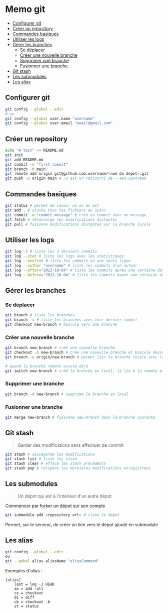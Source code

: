 # Memo git

- [Configurer git](#configurer-git)
- [Créer un repository](#créer-un-repository)
- [Commandes basiques](#commandes-basiques)
- [Utiliser les logs](#utiliser-les-logs)
- [Gérer les branches](#gérer-les-branches)
    - [Se déplacer](#se-déplacer)
    - [Créer une nouvelle branche](#créer-une-nouvelle-branche)
    - [Supprimer une branche](#supprimer-une-branche)
    - [Fusionner une branche](#fusionner-une-branche)
- [Git stash](#git-stash)
- [Les submodules](#les-submodules)
- [Les alias](#les-alias)

## Configurer git

```bash
git config --global --edit
# ou
git config --global user.name "username"
git config --global user.email "email@gmail.com"
```

## Créer un repository

```bash
echo "# test" >> README.md
git init
git add README.md
git commit -m "first commit"
git branch -M main
git remote add origin git@github.com:username/<nom du depot>.git
git push -u origin main # -u est un raccourci de --set-upstream
```

## Commandes basiques

```bash
git status # permet de savoir où on en est
git add . # ajoute tous les fichiers au suivi
git commit -m "commit message" # créé un commit avec un message
git fetch # télécharge les modifications distantes
git pull # fusionne modifications distantes sur la branche locale
```

## Utiliser les logs

```bash
git log -3 # liste les 3 derniers commits
git log --stat # liste les logs avec les statistiques
git log --oneline # liste les commits en une seule ligne
git log --author "username" # liste les commits d'un auteur
git log --after="2022-10-04" # liste les commits après une certaine date
git log --before="2022-10-04" # liste les commits avant une certaine date
```

## Gérer les branches

### Se déplacer

```bash
git branch # liste les branches
git branch -v # liste les branches avec leur dernier commit
git checkout new-branch # bascule vers une branche
```

### Créer une nouvelle branche

```bash
git branch new-branch # créé une nouvelle branche
git checkout -b new-branch # créé une nouvelle branche et bascule dessus
git branch -u origin/new-branch # permet lier la branche locale avec la remote

# quand la branche remote existe déjà
git switch new-branch # créé la branche en local, la lie à la remote et bascule dessus
```

### Supprimer une branche

```bash
git branch -d new-branch # supprime la branche en local
```

### Fusionner une branche

```bash
git merge new-branch # fusionne new-branch dans la branche courante
```

## Git stash

> Garder des modifications sans effectuer de commit

```bash
git stash # sauvegarde les modifications
git stash list # liste les stash
git stash clear # efface les stash précédents
git stash pop # récupère les dernières modifications enregistrées
```

## Les submodules

> Un dépot qui est à l'intérieur d'un autre dépot

Commencer par forker un dépot sur son compte

```bash
git submodule add <repository url> # clone le dépot
```

Permet, sur le serveur, de créer un lien vers le dépot ajouté en submodule

## Les alias

```bash
git config --global --edit
ou
git --gobal alias.aliasName "aliasCommand"
```

Exemples d'alias :

```
[alias]
    last = log -1 HEAD
    aa = add -all
    co = checkout
    di = diff
    cb = checkout -b
    st = status
```
